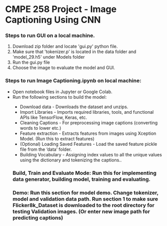 # CMPE 258 Project - Image Captioning Using CNN

### Steps to run GUI on a local machine. <br>
1. Download zip folder and locate 'gui.py' python  file. <br>
2. Make sure that 'tokenizer.p' is located in the data folder and 'model_29.h5' under Models folder <br>
3. Run the gui.py file <br>
4. Choose the image to evaluate the model and GUI.

### Steps to run Image Captioning.ipynb on local machine: <br>
<ul style="list-style-type:disc;">
    <li>Open notebook files in Jupyter or Google Colab.</li>
    <li>Run the following sections to build the model:</li> 
        <ul style="list-style-type:disc;">
            <li>Download data - Downloads the dataset and unzips.</li>
            <li>Import Libraries - Imports required libraries, tools, and functional APIs like TensorFlow, Keras, etc.
</li>
            <li>Cleaning Captions -  For preprocessing image captions (converting words to lower etc.)</li>
            <li>Feature extraction - Extracts features from images using Xception Model. (Run this to extract features)</li>
            <li>(Optional) Loading Saved Features - Load the saved feature pickle file from the ‘data’ folder. 
 </li>
            <li>Building Vocabulary - Assigning index values to all the unique values using the dictionary and tokenizing the captions..</li>
        </ul>  

### Build, Train and Evaluate Mode: Run this for implementing data generator, building model, training and evaluating. 
### Demo: Run this section for model demo. Change tokenizer, model and validation data path. Run section 1 to make sure Flicker8k_Dataset is downloaded to the root directory for testing Validation images. (Or enter new image path for predicting captions)
